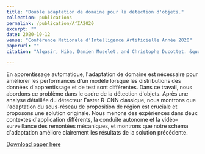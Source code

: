 ```yaml
---
title: "Double adaptation de domaine pour la détection d'objets."
collection: publications
permalink: /publication/AfIA2020
excerpt: ""
date: 2020-10-12
venue: "Conférence Nationale d'Intelligence Artificielle Année 2020"
paperurl: ""
citation: "Alqasir, Hiba, Damien Muselet, and Christophe Ducottet. &quot;Double adaptation de domaine pour la détection d'objets.&quot; <i>Conférence Nationale d'Intelligence Artificielle Année 2020</i>. 2020."

---
```

En apprentissage automatique, l'adaptation de domaine est nécessaire pour améliorer les performances d'un modèle lorsque les distributions des données d'apprentissage
et de test sont différentes. Dans ce travail, nous abordons ce problème dans le cadre de la détection d'objets.
Après une analyse détaillée du détecteur Faster R-CNN classique, nous montrons que l'adaptation du sous-réseau de proposition de région est cruciale et proposons une solution originale. Nous menons des expériences dans deux contextes d'application différents, la conduite autonome et
la vidéo-surveillance des remontées mécaniques, et montrons que notre schéma d'adaptation améliore clairement les résultats de la solution précédente.

[Download paper here](https://hal.archives-ouvertes.fr/hal-02964840/document#page=28)


